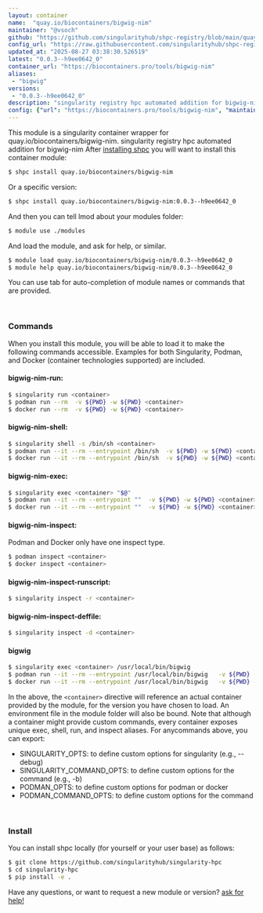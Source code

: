 ```yaml
---
layout: container
name:  "quay.io/biocontainers/bigwig-nim"
maintainer: "@vsoch"
github: "https://github.com/singularityhub/shpc-registry/blob/main/quay.io/biocontainers/bigwig-nim/container.yaml"
config_url: "https://raw.githubusercontent.com/singularityhub/shpc-registry/main/quay.io/biocontainers/bigwig-nim/container.yaml"
updated_at: "2025-08-27 03:38:30.526519"
latest: "0.0.3--h9ee0642_0"
container_url: "https://biocontainers.pro/tools/bigwig-nim"
aliases:
 - "bigwig"
versions:
 - "0.0.3--h9ee0642_0"
description: "singularity registry hpc automated addition for bigwig-nim"
config: {"url": "https://biocontainers.pro/tools/bigwig-nim", "maintainer": "@vsoch", "description": "singularity registry hpc automated addition for bigwig-nim", "latest": {"0.0.3--h9ee0642_0": "sha256:11eeae5169ed58c1e045970877d55c4c85878e190ac712d2ed950f4843e71ef8"}, "tags": {"0.0.3--h9ee0642_0": "sha256:11eeae5169ed58c1e045970877d55c4c85878e190ac712d2ed950f4843e71ef8"}, "docker": "quay.io/biocontainers/bigwig-nim", "aliases": {"bigwig": "/usr/local/bin/bigwig"}}
---
```


This module is a singularity container wrapper for quay.io/biocontainers/bigwig-nim.
singularity registry hpc automated addition for bigwig-nim
After [installing shpc](#install) you will want to install this container module:


```bash
$ shpc install quay.io/biocontainers/bigwig-nim
```

Or a specific version:

```bash
$ shpc install quay.io/biocontainers/bigwig-nim:0.0.3--h9ee0642_0
```

And then you can tell lmod about your modules folder:

```bash
$ module use ./modules
```

And load the module, and ask for help, or similar.

```bash
$ module load quay.io/biocontainers/bigwig-nim/0.0.3--h9ee0642_0
$ module help quay.io/biocontainers/bigwig-nim/0.0.3--h9ee0642_0
```

You can use tab for auto-completion of module names or commands that are provided.

<br>

### Commands

When you install this module, you will be able to load it to make the following commands accessible.
Examples for both Singularity, Podman, and Docker (container technologies supported) are included.

#### bigwig-nim-run:

```bash
$ singularity run <container>
$ podman run --rm  -v ${PWD} -w ${PWD} <container>
$ docker run --rm  -v ${PWD} -w ${PWD} <container>
```

#### bigwig-nim-shell:

```bash
$ singularity shell -s /bin/sh <container>
$ podman run --it --rm --entrypoint /bin/sh  -v ${PWD} -w ${PWD} <container>
$ docker run --it --rm --entrypoint /bin/sh  -v ${PWD} -w ${PWD} <container>
```

#### bigwig-nim-exec:

```bash
$ singularity exec <container> "$@"
$ podman run --it --rm --entrypoint ""  -v ${PWD} -w ${PWD} <container> "$@"
$ docker run --it --rm --entrypoint ""  -v ${PWD} -w ${PWD} <container> "$@"
```

#### bigwig-nim-inspect:

Podman and Docker only have one inspect type.

```bash
$ podman inspect <container>
$ docker inspect <container>
```

#### bigwig-nim-inspect-runscript:

```bash
$ singularity inspect -r <container>
```

#### bigwig-nim-inspect-deffile:

```bash
$ singularity inspect -d <container>
```


#### bigwig

```bash
$ singularity exec <container> /usr/local/bin/bigwig
$ podman run --it --rm --entrypoint /usr/local/bin/bigwig   -v ${PWD} -w ${PWD} <container> -c " $@"
$ docker run --it --rm --entrypoint /usr/local/bin/bigwig   -v ${PWD} -w ${PWD} <container> -c " $@"
```



In the above, the `<container>` directive will reference an actual container provided
by the module, for the version you have chosen to load. An environment file in the
module folder will also be bound. Note that although a container
might provide custom commands, every container exposes unique exec, shell, run, and
inspect aliases. For anycommands above, you can export:

 - SINGULARITY_OPTS: to define custom options for singularity (e.g., --debug)
 - SINGULARITY_COMMAND_OPTS: to define custom options for the command (e.g., -b)
 - PODMAN_OPTS: to define custom options for podman or docker
 - PODMAN_COMMAND_OPTS: to define custom options for the command

<br>

### Install

You can install shpc locally (for yourself or your user base) as follows:

```bash
$ git clone https://github.com/singularityhub/singularity-hpc
$ cd singularity-hpc
$ pip install -e .
```

Have any questions, or want to request a new module or version? [ask for help!](https://github.com/singularityhub/singularity-hpc/issues)